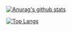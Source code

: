 [![Anurag's github stats](https://github-readme-stats.vercel.app/api?username=rabelisa&&count_private=true&show_icons=true&theme=synthwave)](https://github.com/anuraghazra/github-readme-stats)


[![Top Langs](https://github-readme-stats.vercel.app/api/top-langs/?username=rabelisa&layout=compact&langs_count=10)](https://github.com/anuraghazra/github-readme-stats)
